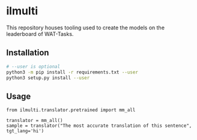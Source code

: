 # ilmulti

This repository houses tooling used to create the models on the leaderboard of
WAT-Tasks.

## Installation

```bash
# --user is optional
python3 -m pip install -r requirements.txt --user  
python3 setup.py install --user 

```


## Usage

```python3
from ilmulti.translator.pretrained import mm_all

translator = mm_all()
sample = translator("The most accurate translation of this sentence", tgt_lang='hi')
```
